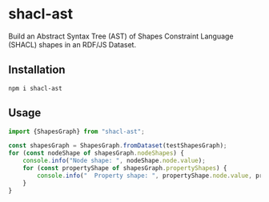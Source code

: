 # shacl-ast

Build an Abstract Syntax Tree (AST) of Shapes Constraint Language (SHACL) shapes in an RDF/JS Dataset.

## Installation

    npm i shacl-ast

## Usage

```ts
import {ShapesGraph} from "shacl-ast";

const shapesGraph = ShapesGraph.fromDataset(testShapesGraph);
for (const nodeShape of shapesGraph.nodeShapes) {
    console.info("Node shape: ", nodeShape.node.value);
    for (const propertyShape of shapesGraph.propertyShapes) {
        console.info("  Property shape: ", propertyShape.node.value, propertyShape.path.value);        
    }
}
```
